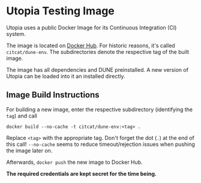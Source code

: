 # Utopia Testing Image

Utopia uses a public Docker Image for its Continuous Integration (CI) system.

The image is located on [Docker Hub](https://hub.docker.com/r/citcat/dune-env/).
For historic reasons, it's called `citcat/dune-env`. The subdirectories denote
the respective tag of the built image.

The image has all dependencies and DUNE preinstalled.
A new version of Utopia can be loaded into it an installed directly.

## Image Build Instructions
For building a new image, enter the respective subdirectory (identifying the `tag`)
and call

    docker build --no-cache -t citcat/dune-env:<tag> .

Replace `<tag>` with the appropriate tag.
Don't forget the dot (`.`) at the end of this call!
`--no-cache` seems to reduce timeout/rejection issues when pushing the image
later on.

Afterwards, `docker push` the new image to Docker Hub.

__The required credentials are kept secret for the time being.__